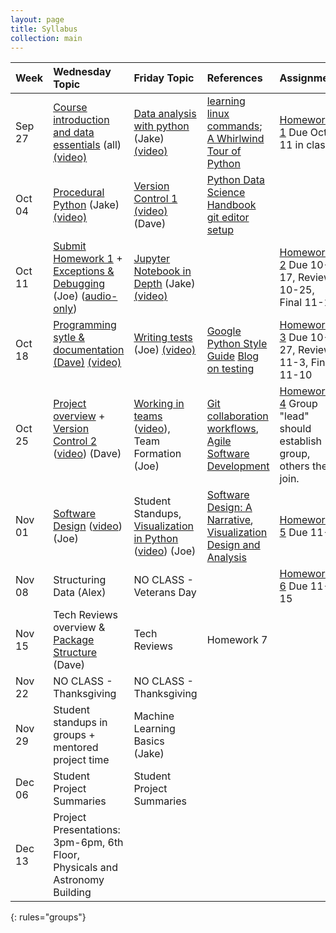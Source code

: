 ```yaml
---
layout: page
title: Syllabus
collection: main
---
```


| Week      | Wednesday Topic | Friday Topic   | References | Assignment |
|:----------|:----------------|:---------------|:-------------------|:-------------|
|Sep 27 | [Course introduction and data essentials](https://github.com/UWSEDS/LectureNotes/blob/master/01-Course-Introduction-And-Data-Essentials.ppt?raw=true) (all) [(video)](https://uw.hosted.panopto.com/Panopto/Pages/Viewer.aspx?id=caf583cf-f9c6-493f-8e07-a462e03e2354)      | [Data analysis with python](https://github.com/UWSEDS/LectureNotes/blob/master/02-Python-and-Data/Lecture-Python-And-Data-Autumn-2017.ipynb) (Jake) [(video)](https://uw.hosted.panopto.com/Panopto/Pages/Viewer.aspx?id=250b4f48-0ffc-4322-86cf-1465be8d46b5)    | [learning linux commands](http://linuxcommand.org/lc3_learning_the_shell.php); [A Whirlwind Tour of Python](https://jakevdp.github.io/WhirlwindTourOfPython/) | [Homework 1](https://classroom.github.com/a/yiSZgFof) Due Oct 11 in class. |
|Oct 04 | [Procedural Python](https://github.com/UWSEDS/LectureNotes-Autumn2017/tree/master/03-Procedural-Python) (Jake) [(video)](https://uw.hosted.panopto.com/Panopto/Pages/Viewer.aspx?id=145411f3-bcf8-4fe8-82ae-72a3ba4154e2)                  | [Version Control 1](https://github.com/UWSEDS/LectureNotes-Autumn2017/blob/master/04-Introduction-to-Version-Control,-part-1.pptx?raw=true)<br>[(video)](https://uw.hosted.panopto.com/Panopto/Pages/Viewer.aspx?id=dd3c0581-2624-4fea-9713-f89922d1d52a) (Dave)  | [Python Data Science Handbook](https://jakevdp.github.io/PythonDataScienceHandbook/) <br> [git editor setup](http://swcarpentry.github.io/git-novice/02-setup/)  | |
|Oct 11 | [Submit Homework 1](hw1_example_submission.md) + [Exceptions & Debugging](https://github.com/UWSEDS/LectureNotes/tree/master/Debugging-and-Exceptions) (Joe) ([audio-only](https://uw.hosted.panopto.com/Panopto/Pages/Viewer.aspx?id=72e61808-25b8-4d0c-9075-b41b72b9a190))                     | [Jupyter Notebook in Depth](https://github.com/UWSEDS/LectureNotes-Autumn2017/tree/master/06-Jupyter-Notebook-In-Depth) (Jake) [(video)](https://uw.hosted.panopto.com/Panopto/Pages/Viewer.aspx?id=f3d240aa-3c10-4439-bba0-629e74b4bde7)               | | [Homework 2](https://classroom.github.com/a/LvWgZBw1) Due 10-17, Review 10-25, Final 11-1 |
|Oct 18 | [Programming sytle & documentation (Dave)](https://github.com/UWSEDS/LectureNotes-Autumn2017/blob/master/07.Documentation_and_Style.pptx?raw=true) [(video)](https://uw.hosted.panopto.com/Panopto/Pages/Viewer.aspx?id=dcc96257-e1ee-4c0d-81d4-24375b2df3d9)         |[Writing tests](https://github.com/UWSEDS/LectureNotes/tree/master/Unit-Tests) (Joe) [(video)](https://uw.hosted.panopto.com/Panopto/Pages/Viewer.aspx?id=e21fcafc-2c2c-4387-97de-daeeb4563342)                        | [Google Python Style Guide](https://google.github.io/styleguide/pyguide.html) [Blog on testing](https://jeffknupp.com/blog/2013/12/09/improve-your-python-understanding-unit-testing/) | [Homework 3]( https://classroom.github.com/a/7OECx3mJ) Due 10-27, Review 11-3, Final 11-10|
|Oct 25 |[Project overview](https://github.com/UWSEDS/LectureNotes-Autumn2017/blob/master/09-Project-overview.pptx?raw=true) + [Version Control 2](https://github.com/UWSEDS/LectureNotes-Autumn2017/blob/master/09-Version_Control_p2.pptx?raw=true) ([video](https://uw.hosted.panopto.com/Panopto/Pages/Viewer.aspx?id=d2fb8374-6b62-4b91-91d1-aa379c6b15e0)) (Dave)       | [Working in teams](https://github.com/UWSEDS/LectureNotes/blob/master/Working-in-Teams.pdf) ([video](https://uw.hosted.panopto.com/Panopto/Pages/Viewer.aspx?id=5d5cb792-72ca-474e-b7c9-95be644319af)), Team Formation (Joe)         | [Git collaboration workflows](https://www.atlassian.com/git/tutorials/comparing-workflows), [Agile Software Development](https://www.cs.colorado.edu/~kena/classes/5828/s07/lectures/24/lecture24.pdf)| [Homework 4](https://classroom.github.com/g/TFq4lXde) Group "lead" should establish group, others then join. |
|Nov 01 | [Software Design](https://github.com/UWSEDS/LectureNotes/blob/master/Software-Design.pdf) ([video](https://uw.hosted.panopto.com/Panopto/Pages/Viewer.aspx?id=07109e21-9f08-44d2-bb6e-440c0d7515c5)) (Joe) | Student Standups, [Visualization in Python](https://github.com/UWSEDS/LectureNotes/tree/master/Visualization-in-Python) ([video](https://uw.hosted.panopto.com/Panopto/Pages/Viewer.aspx?id=c1d3ca26-ecef-4210-8d12-d591ad13ab3f)) (Joe) | [Software Design: A Narrative](http://wiki.c2.com/?WhatIsSoftwareDesign), [Visualization Design and Analysis](http://down.ebook777.com/014/9781466508910.pdf) | [Homework 5](https://github.com/UWSEDS/hw5-aut17) Due 11-8 |
|Nov 08 | Structuring Data (Alex)      | NO CLASS - Veterans Day | | [Homework 6](https://github.com/UWSEDS/hw6-aut17) Due 11-15 |
|Nov 15 | Tech Reviews overview & [Package Structure](https://github.com/UWSEDS/LectureNotes-Autumn2017/raw/master/11-Project-Structure-and-Packages/Project-Structure.pdf) (Dave) | Tech Reviews | Homework 7 |
|Nov 22 |NO CLASS - Thanksgiving                           | NO CLASS - Thanksgiving        | |            |
|Nov 29 |Student standups in groups + mentored project time | Machine Learning Basics (Jake)  | | |
|Dec 06 |Student Project Summaries                         | Student Project Summaries      | |            |
|Dec 13 |Project Presentations: 3pm-6pm, 6th Floor, Physicals and Astronomy Building    |   | |            |
{: rules="groups"}

